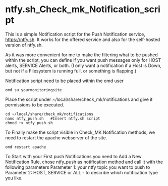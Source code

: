 # ntfy.sh_Check_mk_Notification_script

This is a simple Notification script for the Push Notification service, https://ntfy.sh.
It works for the offered service and also for the self-hosted version of ntfy.sh.

As it was more convenient for me to make the filtering what to be pushed within the script,
you can define if you want push messages only for HOST alerts, SERVICE Alerts, or both.
(I only want a notification if a Host is Down, but not if a Filesystem is running full, or something is flapping.)


Notification script need to be placed within the omd user
```
omd su yourmonitoringsite
```

Place the script under ~/local/share/check_mk/notifications and give it permissions to be executed.
```
cd ~/local/share/check_mk/notifications
nano ntfy_push.sh   #Insert ntfy.sh script
chmod +x ntfy_push.sh
```

To Finally make the script visible in Check_MK Notification methods, we need to restart the apache webserver of the site.
```
omd restart apache
```

To Start with your First push Notifications you need to Add a New Notification Rule, chose ntfy_push as notification method and call it with the following parameters
Parameter 1: your ntfy topic you want to push to
Parameter 2: HOST, SERVICE or ALL - to describe which notification type you like.